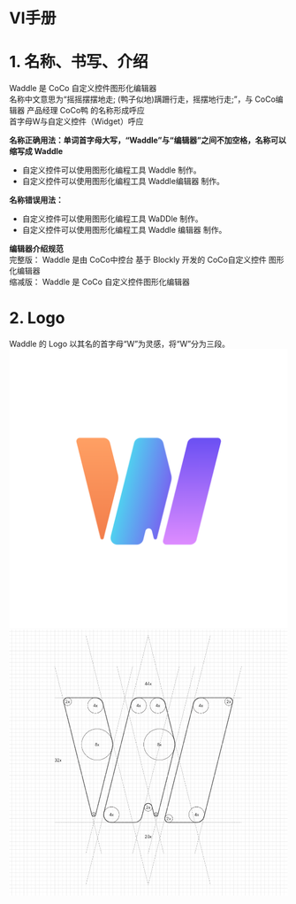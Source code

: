 # VI手册

<a name="P8JK5"></a>
#   1. 名称、书写、介绍
Waddle 是 CoCo 自定义控件图形化编辑器<br />名称中文意思为“摇摇摆摆地走; (鸭子似地)蹒跚行走，摇摆地行走;”，与 CoCo编辑器 产品经理 CoCo鸭 的名称形成呼应<br />首字母W与自定义控件（Widget）呼应

**名称正确用法：单词首字母大写，“Waddle”与“编辑器”之间不加空格，名称可以缩写成 Waddle**

- 自定义控件可以使用图形化编程工具 Waddle 制作。
- 自定义控件可以使用图形化编程工具 Waddle编辑器 制作。

**名称错误用法：**

- 自定义控件可以使用图形化编程工具 WaDDle 制作。
- 自定义控件可以使用图形化编程工具 Waddle 编辑器 制作。

**编辑器介绍规范**<br />完整版： Waddle 是由 CoCo中控台 基于 Blockly 开发的 CoCo自定义控件 图形化编辑器<br />缩减版： Waddle 是 CoCo 自定义控件图形化编辑器
<a name="jBHRH"></a>
#   2. Logo
Waddle 的 Logo 以其名的首字母“W”为灵感，将“W”分为三段。<br />![Logo](static/logo.png)
![Logo-线稿](static/logo-xg.png)
